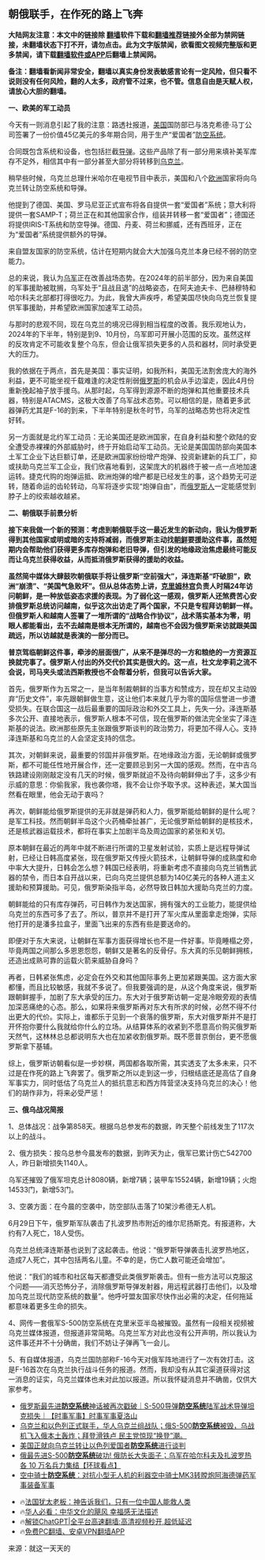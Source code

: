  <!-- 面包屑导航 --> <h2>朝俄联手，在作死的路上飞奔</h2> <p class="notice"><b>大陆网友注意：本文中的链接除 <a href="https://github.com/bannedbook/fanqiang" >翻墙</a>软件下载和<a href="https://github.com/killgcd/justmysocks/blob/master/README.md">翻墙推荐</a>链接外全部为禁网链接，未翻墙状态下打不开，请勿点击。此为文字版禁闻，欲看图文视频完整版和更多禁闻，请下载<a href="https://github.com/bannedbook/fanqiang">翻墙软件或APP</a>后翻墙上禁闻网。</p><p>备注：翻墙看新闻非常安全，翻墙以真实身份发表敏感言论有一定风险，但只看不说则没有任何风险，翻的人太多，政府管不过来，也不管。信息自由是天赋人权，请放心大胆的翻墙。</b></p>  <div class="entry"> <p><strong>一、欧美的军工动员</strong></p> <p>今天有一则消息引起了我的注意：路透社报道，<a href="https://www.bannedbook.org/bnews/tag/%e7%be%8e%e5%9b%bd/" class="st_tag internal_tag" rel="tag" title="标签 美国 下的日志">美国</a>国防部已与洛克希德·马丁公司签署了一份价值45亿美元的多年期合同，用于生产“爱国者”<a href="https://www.bannedbook.org/bnews/tag/%E9%98%B2%E7%A9%BA%E7%B3%BB%E7%BB%9F/" class="st_tag internal_tag" rel="tag" title="标签 防空系统 下的日志">防空系统</a>。</p> <p>合同既包含系统和设备，也包括拦截<a href="https://www.bannedbook.org/bnews/tag/%e5%af%bc%e5%bc%b9/" class="st_tag internal_tag" rel="tag" title="标签 导弹 下的日志">导弹</a>。这些产品除了有一部分用来填补美军库存不足外，相信其中有一部分甚至大部分将转移到<a href="https://www.bannedbook.org/bnews/tag/%e4%b9%8c%e5%85%8b%e5%85%b0/" class="st_tag internal_tag" rel="tag" title="标签 乌克兰 下的日志">乌克兰</a>。</p> <p>稍早些时候，乌克兰总理什米哈尔在电视节目中表示，美国和八个<a href="https://www.bannedbook.org/bnews/tag/%e6%ac%a7%e6%b4%b2/" class="st_tag internal_tag" rel="tag" title="标签 欧洲 下的日志">欧洲</a>国家将向乌克兰转让防空系统和导弹。</p> <p>他提到了德国、美国、罗马尼亚正式宣布将各自提供一套“爱国者”系统；意大利将提供一套SAMP-T；荷兰正在和其他国家合作，组装并转移一套“爱国者”；德国还将提供IRIS-T系统和防空导弹。德国、丹麦、荷兰和挪威，还有西班牙，正在为“爱国者”系统提供额外的导弹。</p> <p>来自盟友国家的防空系统，估计在短期内就会大大加强乌克兰本身已经不弱的防空能力。</p> <p>总的来说，我认为<a href="https://www.bannedbook.org/bnews/tag/%e4%b9%8c%e5%86%9b/" class="st_tag internal_tag" rel="tag" title="标签 乌军 下的日志">乌军</a>正在改善战场态势。在2024年的前半部分，因为来自美国的军事援助被耽搁，乌军处于“且战且退”的战略姿态，在阿夫迪夫卡、巴赫穆特和哈尔科夫北部都打得很吃力。为此，我曾大声疾呼，希望美国尽快向乌克兰恢复提供军事援助，并希望欧洲国家加速军工动员。</p> <p>与那时的悲观不同，现在乌克兰的境况已得到相当程度的改善。我乐观地认为，2024年的下半年，特别是到9、10月份，乌军即可开展小范围的反攻。虽然这样的反攻肯定不可能收复整个乌东，但会让俄军损失更多的人员和器材，同时承受更大的压力。</p>  <p>我的依据在于两点，首先是美国：事实证明，如我所料，美国无法割舍庞大的海外利益，更不可能坐视千载难逢的决定性削弱<a href="https://www.bannedbook.org/bnews/tag/%e4%bf%84%e7%bd%97%e6%96%af/" class="st_tag internal_tag" rel="tag" title="标签 俄罗斯 下的日志">俄罗斯</a>的机会从手边溜走，因此4月份重新挽起袖子放手援乌。从那时起，乌军得到源源不断的炮弹和其他重要技术兵器，特别是ATACMS，这极大改善了乌军战术态势。可以相信的是，随着更多武器弹药尤其是F-16的到来，下半年特别是秋冬时节，乌军的战略态势也将决定性好转。</p> <p>另一方面就是北约军工动员：无论美国还是欧洲国家，在自身利益和整个欧陆的安全遭受赤裸裸的外部威胁时，终于开始启动军工动员。无论是美国国防部向美国本土军工企业下达巨额订单，还是欧洲国家纷纷增产炮弹、投资新建新的兵工厂，抑或扶助乌克兰军工企业，我们欣喜地看到，这架庞大的机器终于被一点一点地加速运转。捷克代购的炮弹运抵、欧洲炮弹的增产都是已经发生的事，这个趋势无可逆转，随着命运的齿轮转动，乌军将逐步实现“炮弹自由”，而<a href="https://www.bannedbook.org/bnews/tag/%e4%bf%84%e7%bd%97%e6%96%af%e4%ba%ba/" class="st_tag internal_tag" rel="tag" title="标签 俄罗斯人 下的日志">俄罗斯人</a>一定能感觉到脖子上的绞索越收越紧。</p> <p><strong>二、朝俄联手前景分析</strong></p> <p><strong>接下来我做一个新的预测：考虑到朝俄联手这一最近发生的新动向，我认为俄罗斯得到其他国家或明或暗的支持将减弱，而俄罗斯主动找<a href="https://www.bannedbook.org/bnews/tag/%e6%9c%9d%e9%b2%9c/" class="st_tag internal_tag" rel="tag" title="标签 朝鲜 下的日志">朝鲜</a>要援助这件事，虽然短期内会帮助他们获得更多库存炮弹和老旧导弹，但引发的地缘政治焦虑最终可能反而让乌克兰获得收益，从而抵消俄罗斯获得的援助的收益。</strong></p> <p><strong>虽然简中媒体大肆鼓吹朝俄联手将让俄罗斯“空前强大”，泽连斯基“吓破胆”，欧洲“崩溃”、“美国气急败坏”。但从总体态势上讲，<span class='wp_keywordlink'><a href="https://www.bannedbook.org/forum2/topic1172.html" title="克里姆林宫秘史——斯大林情妇的回忆" target="_blank">克里姆林宫</a></span>负责人时隔24年访问朝鲜，是一种放低姿态求援的表现。为了弱化这一感观，俄罗斯人还煞费苦心安排俄罗斯总统访问越南，似乎这次出访走了两个国家，不只是专程拜访朝鲜一样。但俄罗斯人和越南人签署了一堆所谓的“战略合作协议”，战术落实基本为零，明眼人都能看出，去不去越南是根本无所谓的，越南也不会因为俄罗斯来访就跟美国疏远，所以访越就是表演的一部分而已。</strong></p> <p><strong>普京驾临朝鲜这件事，牵涉的层面很广，从来不是弹尽的一方和粮绝的一方资源互换就完事了。俄罗斯人付出的外交代价其实是很大的。这一点，杜文龙李莉之流不会说，司马夹头或法西斯教授也不会帮着分析，但我可以告诉大家。</strong></p> <p>首先，俄罗斯作为五常之一，是当年制裁朝鲜的当事方和赞成方，现在却又主动毁弃“历史文件”，率先跟朝鲜做生意，这让他们本来就几乎为零的国际信誉进一步遭受损失。在联合国这一战后最重要的国际政治和外交工具上，先失一分。泽连斯基多次公开、直接地表示，俄罗斯人根本不可信，现在俄罗斯的做法完全坐实了泽连斯基的说法。欧洲那些原先主张跟俄罗斯谈判的政治势力，将更加不得人心。支持泽连斯基和乌克兰的人会坚定支持的信念。</p> <p>其次，对朝鲜来说，最重要的邻国并非俄罗斯。在地缘政治方面，无论朝鲜或俄罗斯，都不可能任性地开展合作，还一定要顾忌到另一大国的感观。然而，在中吉乌铁路建设刚刚敲定没有几天的时候，俄罗斯就迫不及待向朝鲜伸出了手，这多少有示威的意思：你偷我家，我也袭你塔，我不会让你予取予求。这种表述，某大国当然看在眼里，他会无动于衷吗？</p>  <p>再次，朝鲜能给俄罗斯提供的无非就是弹药和人力，俄罗斯能给朝鲜的是什么呢？是军工科技。然而朝鲜半岛这个火药桶牵扯甚广，无论俄罗斯给朝鲜的是核技术，还是核武器运载技术，都将在事实上加剧半岛及周边国家的紧张和关切。</p> <p>原本朝鲜在最近的两年中就不断进行所谓的卫星发射试验，实质上是远程导弹试射，已经让日韩高度紧张，现在俄罗斯又传授火箭技术，让朝鲜导弹的成熟度和命中率大大提升，日韩会怎么想？韩国已经表明，将重新考虑不直接向乌克兰销售武器的禁令，而日本自开战以来，已向乌克兰提供总额为140亿美元的各种人道主义援助和预算援助。可见，俄罗斯染指半岛，必然导致日韩加大援助乌克兰的力度。</p> <p>朝鲜能给的只有库存弹药，可日韩作为发达国家，拥有强大的工业能力，能提供给乌克兰的东西可多了去了。所以，普京并不是打开了军火库从里面拿走炮弹，实际他打开的是潘多拉盒子，里面飞出来的东西有些是要送命的。</p> <p>即便对于东大来说，让朝鲜在军事方面获得增长也不是一件好事。毕竟睡榻之旁，毕竟两国之间那么多恩恩怨怨，朝鲜又是著名的反骨仔。东大真的乐见朝鲜拥核，还造出成熟可靠的运载火箭来威胁自身吗？</p> <p>再者，日韩紧张焦虑，必定会在外交和其他国际事务上更加紧跟美国。这方面大家都懂，而且比较敏感，我就不多说了。但我要强调的是，从这个角度来说，俄罗斯跟朝鲜握手，加剧了东大承受的压力。东大对于俄罗斯访朝一定是冷眼旁观的表情加深恶痛绝的心态。那么，如果将来俄罗斯再对东大有所求的时候，必然不得不付出更大的代价。实际上，谁都乐于见到一个衰落的俄罗斯，东大对俄罗斯并不是打开怀抱你要什么我就给你什么的立场。从结算体系的收紧到不愿意高价购买俄罗斯天然气，这林林总总都说明东大也在加紧收割俄罗斯。既不愿普京倒台，更不愿俄罗斯拿下基辅。</p> <p>综上，俄罗斯访朝看似是一步妙棋，两国都各取所需，其实透支了太多未来，只不过是在作死的路上飞奔罢了。俄罗斯之所以走到这一步，归根结底还是高估了自身军事实力，同时低估了乌克兰人的抵抗意志和西方阵营坚决支持乌克兰的决心！他们的胡作非为，将来必受严惩！</p> <p><strong>三、俄乌战况简报</strong></p> <p>1、总体战况：战争第858天。根据乌总参发布的数据，昨天整个前线发生了117次以上的战斗。</p>  <p>2、俄方损失：按乌总参今晨发布的数据，到昨天为止，俄军已累计伤亡542700人，昨日新增损失1140人。</p> <p>乌军还摧毁了俄军坦克总计8080辆，新增7辆；装甲车15524辆，新增19辆；火炮14533门，新增53门。</p> <p>3、空袭方面：在今晨的空袭中，防空部队击落了10架沙希德无人机。</p> <p>6月29日下午，俄罗斯军队袭击了扎波罗热市附近的维尔尼扬斯克。有报道称，大约有7人死亡，18人受伤。</p> <p>乌克兰总统泽连斯基也说到了这起袭击。他说：“俄罗斯导弹袭击扎波罗热地区，造成7人死亡，其中包括两名儿童。不幸的是，伤亡人数可能还会增加”。</p> <p>他说：“我们的城市和社区每天都遭受此类俄罗斯袭击。但有一些方法可以克服这个问题——消灭恐怖分子，消除俄罗斯导弹发射器，用远程武器打击他们，以及增加乌克兰现代防空系统的数量”。他呼吁盟友国家尽快作出必需的决定，任何拖延都意味着更多生命的损失。</p> <p>4、网传一套俄军S-500防空系统在克里米亚半岛被摧毁。虽然有一段相关视频被乌克兰媒体报道，但报道非常简略。乌克兰军方对此也没有公开声明，所以我认为这件事还并不十分确凿，我们不妨让子弹再飞一会儿。</p> <p>5、有自媒体报道，乌克兰国防部称F-16今天对俄军阵地进行了一次有效打击。这是F-16首次在乌克兰执行战斗任务的报道。然而，我却没有从其它渠道获得对这一消息的证实，乌克兰媒体也未对此加以报道。所以我怀疑消息并不确凿，仅供大家参考。</p>  <!--<div id="taboola-mid-1"></div>--><ul class='op-related-articles' title='相关阅读'> <li><a href='https://www.bannedbook.org/bnews/sohnews/20240630/2056582.html' target='_blank'>俄罗斯最先进<b>防空系统</b>神话被再次戳破｜S-500导弹<b>防空系统</b>陆军战术导弹坦克损失｜【时事军事】时事军事夏洛山</a></li> <li><a href='https://www.bannedbook.org/bnews/sohnews/20240629/2056300.html' target='_blank'>乌克兰和以色列正式联手，华人乌克兰组战队；俄S-500<b>防空系统</b>被毁，乌战机飞入俄本土轰炸；拜登滑铁卢 民主党惊现“换登”潮。</a></li> <li><a href='https://www.bannedbook.org/bnews/headline/20240628/2055593.html' target='_blank'>美国正就向乌克兰转让以色列爱国者<b>防空系统</b>进行谈判</a></li> <li><a href='https://www.bannedbook.org/bnews/bannedvideo/20240628/2055460.html' target='_blank'>俄最先进S-500<b>防空系统</b>破功! 俄防长大失面子；乌军在哈尔科夫及扎波罗热各 10 万名兵力集结【环球看点】</a></li> <li><a href='https://www.bannedbook.org/bnews/sohnews/20240620/2052272.html' target='_blank'>空中骑士<b>防空系统</b>：对抗小型无人机的利器空中骑士MK3转膛炮阿海德弹药军事装备军事</a></li> </ul> <ul class="texttj"> <li>🔥<a href="https://www.bannedbook.org/bnews/ssgc/20230219/1850782.html" target="_blank">法国犹太老板：神告诉我们，只有一位中国人能救人类</a></li> <li>🔥<a href="https://www.bannedbook.org/bnews/comments/20220220/1694796.html" target="_blank">华人必看：中华文化的飓风 幸福感无法描述</a></li> <li>🔥<a href="https://github.com/bannedbook/fanqiang/wiki/V2ray%E6%9C%BA%E5%9C%BA" target="_blank">解锁ChatGPT|全平台高速翻墙:高清视频秒开,超低延迟</a></li> <li>🔥<a href="https://github.com/bannedbook/fanqiang/wiki/%E7%A6%81%E9%97%BB%E7%BD%91%E5%AE%89%E5%8D%93%E7%BF%BB%E5%A2%99%E6%96%B0%E9%97%BBAPP" target="_blank">免费PC翻墙、安卓VPN翻墙APP</a></li> </ul><p class="src-info">来源：就这一天天的 </p><a name='sharetosocial'></a> <div style="margin-bottom:5px;padding-bottom:5px;clear:both"> <div id="archive-pix-1" class="banner-ads"> <!-- AuctionX Display platform tag START --> <div id="27602x728x90x621x_ADSLOT1" clicktrack="%%CLICK_URL_ESC%%"></div>  <!-- AuctionX Display platform tag END --> </div> <div id="archive-pix-2" class="banner-ads"> <!-- AuctionX Display platform tag START --> <div id="27556x300x250x621x_ADSLOT1" clicktrack="%%CLICK_URL_ESC%%" style="margin:0 auto;text-align:center"></div>  <!-- AuctionX Display platform tag END --> </div> </div>  <div id="archive-pix-1" class="banner-ads"> <!-- AuctionX Display platform tag START --> <div id="27603x728x90x621x_ADSLOT1" clicktrack="%%CLICK_URL_ESC%%"></div>  <!-- AuctionX Display platform tag END --> </div> </div><!--END ENTRY--> 